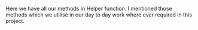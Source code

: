 Here we have all our methods in Helper function. I mentioned those methods which we utilise in our day to day work where ever required in this project.
